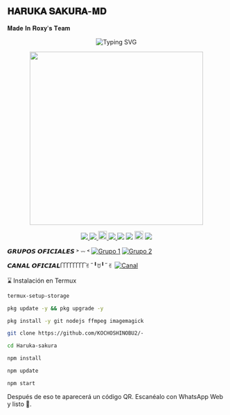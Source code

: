## 𝐇𝐀𝐑𝐔𝐊𝐀 𝐒𝐀𝐊𝐔𝐑𝐀-𝐌𝐃 
𝐌𝐚𝐝𝐞 𝐈𝐧 𝐑𝐨𝐱𝐲'𝐬 𝐓𝐞𝐚𝐦

<p align="center">
  <img src="https://readme-typing-svg.herokuapp.com?font=Fira+Code&pause=1500&color=8A8A8A&center=true&vCenter=true&width=435&lines=𝐇𝐚𝐫𝐮𝐤𝐚+𝐒𝐚𝐤𝐮𝐫𝐚+❒;©𝐏𝐨𝐰𝐞𝐫+𝐁𝐲+𝐀𝐥𝐞𝐱𝐚.𝐱𝐲𝐳+✿;𝐁𝐨𝐭+𝐞𝐧+𝐀𝐜𝐭𝐮𝐚𝐥𝐢𝐳𝐚𝐜𝐢𝐨́𝐧+🌸;𝐀𝐩𝐨𝐲𝐚+𝐝𝐚𝐧𝐝𝐨+𝐮𝐧𝐚+𝐞𝐬𝐭𝐫𝐞𝐥𝐥𝐢𝐭𝐚+⭐" alt="Typing SVG" />
</p>

<p align="center">
  <img src="https://i.postimg.cc/Kz6JbPn5/Airbrush-Image-Enhancer-1760837360082.jpg" width="400px" />
</p>

<p align="center">
  <a href="https://github.com/KOCHOSHINOBU2">
    <img src="https://img.shields.io/badge/𝐀𝐮𝐭𝐨𝐫-𝐀𝐥𝐞𝐱𝐚.𝐱𝐲𝐳-8A8A8A?style=for-the-badge&logo=github&logoColor=white" />
  </a>
  <a href="https://www.tiktok.com/@dano_nino_uwu">
    <img src="https://img.shields.io/badge/TikTok-dano_nino_uwu-8A8A8A?style=for-the-badge&logo=tiktok&logoColor=white" />
    <img src="https://upload.wikimedia.org/wikipedia/commons/thumb/7/73/Ruby_logo.svg/1024px-Ruby_logo.svg.png" width="20px" />
    <img src="https://img.shields.io/badge/Verificado-8A8A8A?style=for-the-badge&logo=check&logoColor=white" />
  </a>
  <img src="https://img.shields.io/badge/JavaScript-Verificado-8A8A8A?style=for-the-badge&logo=javascript&logoColor=white" />
  <img src="https://img.shields.io/badge/Java-Verificado-8A8A8A?style=for-the-badge&logo=java&logoColor=white" />
  <img src="https://upload.wikimedia.org/wikipedia/en/thumb/3/30/Java_programming_language_logo.svg/1024px-Java_programming_language_logo.svg.png" width="20px" />
  <img src="https://img.shields.io/badge/Node.js-Verificado-8A8A8A?style=for-the-badge&logo=node.js&logoColor=white" />
</p>

𝙂𝙍𝙐𝙋𝙊𝙎 𝙊𝙁𝙄𝘾𝙄𝘼𝙇𝙀𝙎 ˃ 𖥦 ˂
[![Grupo 1](https://img.shields.io/badge/Grupo_1-WhatsApp-8A8A8A?style=for-the-badge&logo=whatsapp&logoColor=white)](https://chat.whatsapp.com/HIOAhMxbxg6Hnp5gHkY0pT)
[![Grupo 2](https://img.shields.io/badge/Grupo_2-WhatsApp-8A8A8A?style=for-the-badge&logo=whatsapp&logoColor=white)](https://chat.whatsapp.com/JI6zZ6hd8VA3xQwOdslcv9)

𝘾𝘼𝙉𝘼𝙇 𝙊𝙁𝙄𝘾𝙄𝘼𝙇 𑂱 𑂱 𑂱 𑂱 𑂱 𑂱 𑂱 𑂱✌︎˶╹ꇴ╹˶✌︎
[![Canal](https://img.shields.io/badge/Canal-WhatsApp-8A8A8A?style=for-the-badge&logo=whatsapp&logoColor=white)](https://whatsapp.com/channel/0029VbBWiQnDjiOZI4PeC20s)

⌛ Instalación en Termux
```bash
termux-setup-storage
```
```bash
pkg update -y && pkg upgrade -y
```
```bash
pkg install -y git nodejs ffmpeg imagemagick
```
```bash
git clone https://github.com/KOCHOSHINOBU2/-
```
```bash
cd Haruka-sakura
```
```bash
npm install
```
```bash
npm update
```
```bash
npm start
```
Después de eso te aparecerá un código QR. Escanéalo con WhatsApp Web y listo 📌.